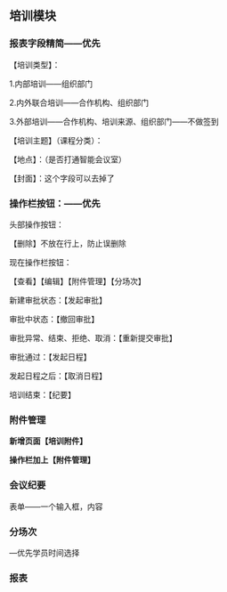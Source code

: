 ## 培训模块

### 报表字段精简——优先

【培训类型】：

1.内部培训——组织部门

2.内外联合培训——合作机构、组织部门

3.外部培训——合作机构、培训来源、组织部门——不做签到

【培训主题】（课程分类）：

【地点】：（是否打通智能会议室）

【封面】：这个字段可以去掉了



### 操作栏按钮：——优先

头部操作按钮：

【删除】不放在行上，防止误删除

现在操作栏按钮：

【查看】【编辑】【附件管理】【分场次】

新建审批状态：【发起审批】

审批中状态：【撤回审批】

审批异常、结束、拒绝、取消：【重新提交审批】

审批通过：【发起日程】

发起日程之后：【取消日程】

培训结束：【纪要】





### 附件管理

**新增页面【培训附件】**

**操作栏加上【附件管理】**





### 会议纪要

表单——一个输入框，内容



### 分场次

—优先学员时间选择



### 报表



